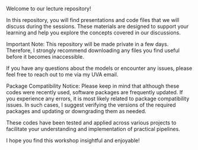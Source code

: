 Welcome to our lecture repository!

In this repository, you will find presentations and code files that we will discuss during the sessions. These materials are designed to support your learning and help you explore the concepts covered in our discussions.

Important Note: This repository will be made private in a few days. Therefore, I strongly recommend downloading any files you find useful before it becomes inaccessible.

If you have any questions about the models or encounter any issues, please feel free to reach out to me via my UVA email.

Package Compatibility Notice: Please keep in mind that although these codes were recently used, software packages are frequently updated. If you experience any errors, it is most likely related to package compatibility issues. In such cases, I suggest verifying the versions of the required packages and updating or downgrading them as needed.

These codes have been tested and applied across various projects to facilitate your understanding and implementation of practical pipelines.

I hope you find this workshop insightful and enjoyable!
